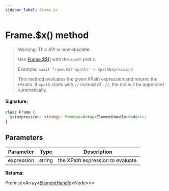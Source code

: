 ```yaml
---
sidebar_label: Frame.$x
---
```


# Frame.$x() method

> Warning: This API is now obsolete.
>
> Use [Frame.$$()](./puppeteer.frame.__.md) with the `xpath` prefix.
>
> Example: `await frame.$$('xpath/' + xpathExpression)`
>
> This method evaluates the given XPath expression and returns the results. If `xpath` starts with `//` instead of `.//`, the dot will be appended automatically.

#### Signature:

```typescript
class Frame {
  $x(expression: string): Promise<Array<ElementHandle<Node>>>;
}
```

## Parameters

| Parameter  | Type   | Description                       |
| ---------- | ------ | --------------------------------- |
| expression | string | the XPath expression to evaluate. |

**Returns:**

Promise&lt;Array&lt;[ElementHandle](./puppeteer.elementhandle.md)&lt;Node&gt;&gt;&gt;
